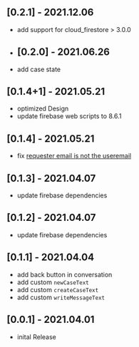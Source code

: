 ## [0.2.1] - 2021.12.06
* add support for cloud_firestore > 3.0.0
* ## [0.2.0] - 2021.06.26
* add case state
## [0.1.4+1] - 2021.05.21
* optimized Design
* update firebase web scripts to 8.6.1
## [0.1.4] - 2021.05.21
* fix [requester email is not the useremail](https://github.com/cedteg/flutter_support_chat/issues/2) 
## [0.1.3] - 2021.04.07
* update firebase dependencies
## [0.1.2] - 2021.04.07
* update firebase dependencies
## [0.1.1] - 2021.04.04
* add back button in conversation
* add custom `newCaseText`
* add custom `createCaseText`
* add custom `writeMessageText`
## [0.0.1] - 2021.04.01
* inital Release
